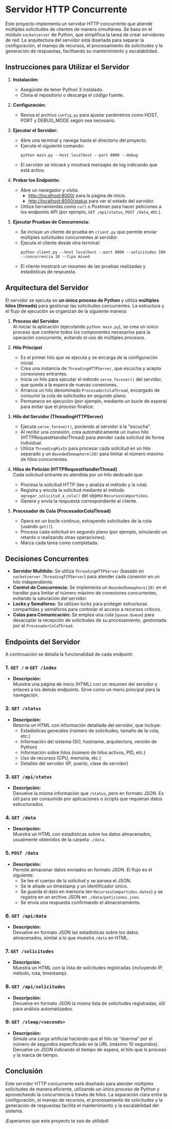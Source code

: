 # Servidor HTTP Concurrente

Este proyecto implementa un servidor HTTP concurrente que atiende múltiples solicitudes de clientes de manera simultánea. Se basa en el módulo `socketserver` de Python, que simplifica la tarea de crear servidores de red. La arquitectura del servidor está diseñada para separar la configuración, el manejo de recursos, el procesamiento de solicitudes y la generación de respuestas, facilitando su mantenimiento y escalabilidad.

## Instrucciones para Utilizar el Servidor

1. **Instalación:**
   - Asegúrate de tener Python 3 instalado.
   - Clona el repositorio o descarga el código fuente.

2. **Configuración:**
   - Revisa el archivo `config.py` para ajustar parámetros como HOST, PORT y DEBUG_MODE según sea necesario.

3. **Ejecutar el Servidor:**
   - Abre una terminal y navega hasta el directorio del proyecto.
   - Ejecuta el siguiente comando:
     ```
     python main.py --host localhost --port 8000 --debug
     ```
   - El servidor se iniciará y mostrará mensajes de log indicando que está activo.

4. **Probar los Endpoints:**
   - Abre un navegador y visita:
     - [http://localhost:8000/](http://localhost:8000/) para la página de inicio.
     - [http://localhost:8000/status](http://localhost:8000/status) para ver el estado del servidor.
   - Utiliza herramientas como `curl` o Postman para hacer peticiones a los endpoints API (por ejemplo, `GET /api/status`, `POST /data`, etc.).

5. **Ejecutar Pruebas de Concurrencia:**
   - Se incluye un cliente de prueba en `client.py` que permite enviar múltiples solicitudes concurrentes al servidor.
   - Ejecuta el cliente desde otra terminal:
     ```
     python client.py --host localhost --port 8000 --solicitudes 100 --concurrencia 10 --tipo mixed
     ```
   - El cliente mostrará un resumen de las pruebas realizadas y estadísticas de respuesta.

## Arquitectura del Servidor

El servidor se ejecuta en **un único proceso de Python** y utiliza **múltiples hilos (threads)** para gestionar las solicitudes concurrentes. La estructura y el flujo de ejecución se organizan de la siguiente manera:

1. **Proceso del Servidor**  
   Al iniciar la aplicación (ejecutando `python main.py`), se crea un único proceso que contiene todos los componentes necesarios para la operación concurrente, evitando el uso de múltiples procesos.

2. **Hilo Principal**  
   - Es el primer hilo que se ejecuta y se encarga de la configuración inicial.
   - Crea una instancia de `ThreadingHTTPServer`, que escucha y acepta conexiones entrantes.
   - Inicia un hilo para ejecutar el método `serve_forever()` del servidor, que queda a la espera de nuevas conexiones.
   - Arranca un hilo denominado `ProcesadorColaThread`, encargado de consumir la cola de solicitudes en segundo plano.
   - Permanece en ejecución (por ejemplo, mediante un bucle de espera) para evitar que el proceso finalice.

3. **Hilo del Servidor (ThreadingHTTPServer)**  
   - Ejecuta `serve_forever()`, poniendo al servidor a la "escucha".
   - Al recibir una conexión, crea automáticamente un nuevo hilo (HTTPRequestHandlerThread) para atender cada solicitud de forma individual.
   - Utiliza `ThreadingMixIn` para procesar cada solicitud en un hilo separado y un `BoundedSemaphore(20)` para limitar el número máximo de hilos concurrentes.

4. **Hilos de Petición (HTTPRequestHandlerThread)**  
   Cada solicitud entrante es atendida por un hilo dedicado que:
   - Procesa la solicitud HTTP (lee y analiza el método y la ruta).
   - Registra y encola la solicitud mediante el método `agregar_solicitud_a_cola()` del objeto `RecursosCompartidos`.
   - Genera y envía la respuesta correspondiente al cliente.

5. **Procesador de Cola (ProcesadorColaThread)**  
   - Opera en un bucle continuo, extrayendo solicitudes de la cola (usando `get()`).
   - Procesa cada solicitud en segundo plano (por ejemplo, simulando un retardo o realizando otras operaciones).
   - Marca cada tarea como completada.

## Decisiones Concurrentes

- **Servidor Multihilo:** Se utiliza `ThreadingHTTPServer` (basado en `socketserver.ThreadingTCPServer`) para atender cada conexión en un hilo independiente.
- **Control de Concurrencia:** Se implementa un `BoundedSemaphore(20)` en el handler para limitar el número máximo de conexiones concurrentes, evitando la saturación del servidor.
- **Locks y Semáforos:** Se utilizan locks para proteger estructuras compartidas y semáforos para controlar el acceso a recursos críticos.
- **Colas para Comunicación:** Se emplea una cola (`queue.Queue`) para desacoplar la recepción de solicitudes de su procesamiento, gestionada por el `ProcesadorColaThread`.

## Endpoints del Servidor

A continuación se detalla la funcionalidad de cada endpoint:

### 1. `GET /` o `GET /index`
- **Descripción:**  
  Muestra una página de inicio (HTML) con un resumen del servidor y enlaces a los demás endpoints. Sirve como un menú principal para la navegación.

### 2. `GET /status`
- **Descripción:**  
  Retorna un HTML con información detallada del servidor, que incluye:
  - Estadísticas generales (número de solicitudes, tamaño de la cola, etc.)
  - Información del sistema (SO, hostname, arquitectura, versión de Python)
  - Información sobre hilos (número de hilos activos, PID, etc.)
  - Uso de recursos (CPU, memoria, etc.)
  - Detalles del servidor (IP, puerto, clase de servidor)

### 3. `GET /api/status`
- **Descripción:**  
  Devuelve la misma información que `/status`, pero en formato JSON. Es útil para ser consumido por aplicaciones o scripts que requieran datos estructurados.

### 4. `GET /data`
- **Descripción:**  
  Muestra un HTML con estadísticas sobre los datos almacenados, usualmente obtenidos de la carpeta `./data`.

### 5. `POST /data`
- **Descripción:**  
  Permite almacenar datos enviados en formato JSON. El flujo es el siguiente:
  - Se lee el cuerpo de la solicitud y se parsea el JSON.
  - Se le añade un timestamp y un identificador único.
  - Se guarda el dato en memoria (en `RecursosCompartidos.datos`) y se registra en un archivo JSON en `./data/peticiones.json`.
  - Se envía una respuesta confirmando el almacenamiento.

### 6. `GET /api/data`
- **Descripción:**  
  Devuelve en formato JSON las estadísticas sobre los datos almacenados, similar a lo que muestra `/data` en HTML.

### 7. `GET /solicitudes`
- **Descripción:**  
  Muestra un HTML con la lista de solicitudes registradas (incluyendo IP, método, ruta, timestamp).

### 8. `GET /api/solicitudes`
- **Descripción:**  
  Devuelve en formato JSON la misma lista de solicitudes registradas, útil para análisis automatizados.

### 9. `GET /sleep/<seconds>`
- **Descripción:**  
  Simula una carga artificial haciendo que el hilo se “duerma” por el número de segundos especificado en la URL (máximo 10 segundos). Devuelve un JSON indicando el tiempo de espera, el hilo que lo procesó y la marca de tiempo.


## Conclusión

Este servidor HTTP concurrente está diseñado para atender múltiples solicitudes de manera eficiente, utilizando un único proceso de Python y aprovechando la concurrencia a través de hilos. La separación clara entre la configuración, el manejo de recursos, el procesamiento de solicitudes y la generación de respuestas facilita el mantenimiento y la escalabilidad del sistema.

¡Esperamos que este proyecto te sea de utilidad!

